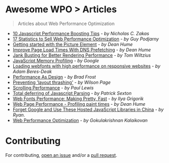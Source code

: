 # Awesome WPO > Articles

> Articles about Web Performance Optimization


* [10 Javascript Performance Boosting Tips](http://jonraasch.com/blog/10-javascript-performance-boosting-tips-from-nicholas-zakas) - _by Nicholas C. Zakas_
* [17 Statistics to Sell Web Performance Optimization](http://www.guypo.com/17-statistics-to-sell-web-performance-optimization/) - _by Guy Podjarny_
* [Getting started with the Picture Element](http://deanhume.com/Home/BlogPost/getting-started-with-the-picture-element/8109) - _by Dean Hume_
* [Improve Page Load Times With DNS Prefetching](http://www.deanhume.com/Home/BlogPost/improve-page-load-times-with-dns-prefetching/80) - _by Dean Hume_
* [Jank Busting for Better Rendering Performance](http://www.html5rocks.com/en/tutorials/speed/rendering/) - _by Tom Wiltzius_
* [JavaScript Memory Profiling](https://developer.chrome.com/devtools/docs/javascript-memory-profiling) - _by Google_
* [Loading webfonts with high performance on responsive websites](http://bdadam.com/blog/loading-webfonts-with-high-performance.html) - _by Adam Beres-Deak_
* [Performance As Design](http://bradfrost.com/blog/post/performance-as-design/) - _by Brad Frost_
* [Preventing 'layout thrashing'](http://wilsonpage.co.uk/preventing-layout-thrashing/) - _by Wilson Page_
* [Scrolling Performance](http://www.html5rocks.com/en/tutorials/speed/scrolling/) - _by Paul Lewis_
* [Total deferring of Javascript Parsing](http://www.feedthebot.com/pagespeed/defer-loading-javascript.html) - _by Patrick Sexton_
* [Web Fonts Performance: Making Pretty, Fast](https://www.igvita.com/2012/09/12/web-fonts-performance-making-pretty-fast/) - _by Ilya Grigorik_
* [Web Page Performance - Profiling paint times](http://www.deanhume.com/Home/BlogPost/web-page-performance---profiling-paint-times/91) - _by Dean Hume_
* [Forget Google and Use These Hosted JavaScript Libraries in China](http://chineseseoshifu.com/blog/china-hosted-javascript-libraries-jquery-dojo-boostrap.html) - _by Ryan_.
* [Web Performance Optimization](http://gokulkrishh.github.io/2014/12/15/Web-performance-optimization) - _by Gokulakrishnan Kalaikovan_


# Contributing

For contributing, [open an issue](https://github.com/davidsonfellipe/awesome-wpo/issues) and/or a [pull request](https://github.com/davidsonfellipe/awesome-wpo/pulls).
